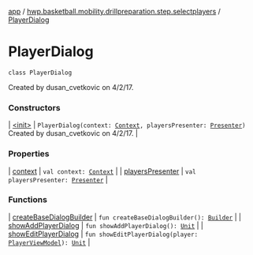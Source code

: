 [app](../../index.md) / [hwp.basketball.mobility.drillpreparation.step.selectplayers](../index.md) / [PlayerDialog](.)

# PlayerDialog

`class PlayerDialog`

Created by dusan_cvetkovic on 4/2/17.

### Constructors

| [&lt;init&gt;](-init-.md) | `PlayerDialog(context: `[`Context`](https://developer.android.com/reference/android/content/Context.html)`, playersPresenter: `[`Presenter`](../-players-contract/-presenter/index.md)`)`<br>Created by dusan_cvetkovic on 4/2/17. |

### Properties

| [context](context.md) | `val context: `[`Context`](https://developer.android.com/reference/android/content/Context.html) |
| [playersPresenter](players-presenter.md) | `val playersPresenter: `[`Presenter`](../-players-contract/-presenter/index.md) |

### Functions

| [createBaseDialogBuilder](create-base-dialog-builder.md) | `fun createBaseDialogBuilder(): `[`Builder`](https://developer.android.com/reference/android/support/v7/app/AlertDialog/Builder.html) |
| [showAddPlayerDialog](show-add-player-dialog.md) | `fun showAddPlayerDialog(): `[`Unit`](https://kotlinlang.org/api/latest/jvm/stdlib/kotlin/-unit/index.html) |
| [showEditPlayerDialog](show-edit-player-dialog.md) | `fun showEditPlayerDialog(player: `[`PlayerViewModel`](../../hwp.basketball.mobility.entitiy.player/-player-view-model/index.md)`): `[`Unit`](https://kotlinlang.org/api/latest/jvm/stdlib/kotlin/-unit/index.html) |

